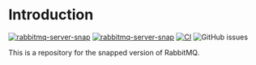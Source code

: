 # Introduction

[![rabbitmq-server-snap](https://snapcraft.io/rabbitmq-server-snap/badge.svg)](https://snapcraft.io/rabbitmq-server-snap)
[![rabbitmq-server-snap](https://snapcraft.io/rabbitmq-server-snap/trending.svg?name=0)](https://snapcraft.io/rabbitmq-server-snap)
[![CI](https://github.com/nicolasbock/rabbitmq-server-snap/actions/workflows/CI.yaml/badge.svg)](https://github.com/nicolasbock/rabbitmq-server-snap/actions/workflows/CI.yaml)
![GitHub issues](https://img.shields.io/github/issues/nicolasbock/rabbitmq-server-snap)

This is a repository for the snapped version of RabbitMQ.
